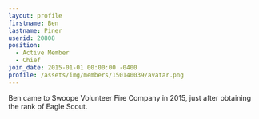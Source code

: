 ```yaml
---
layout: profile
firstname: Ben
lastname: Piner
userid: 20808
position:
  - Active Member
  - Chief
join_date: 2015-01-01 00:00:00 -0400
profile: /assets/img/members/150140039/avatar.png
---
```


Ben came to Swoope Volunteer Fire Company in 2015, just after obtaining the rank of Eagle Scout.